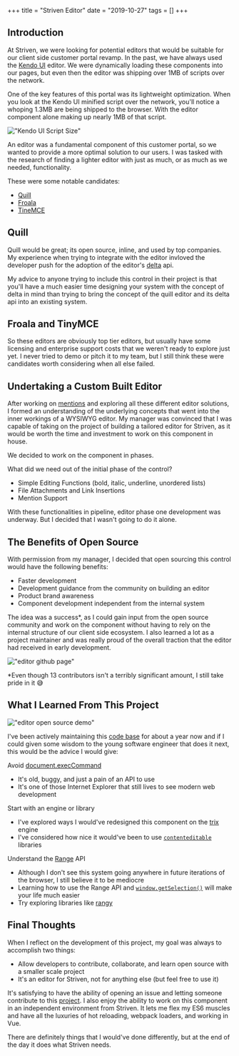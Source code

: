 +++
title = "Striven Editor"
date = "2019-10-27"
tags = []
+++

## Introduction

At Striven, we were looking for potential editors that would be suitable for our client side customer portal revamp. In the past, we have always used the [Kendo UI](https://www.telerik.com/kendo-ui) editor. We were dynamically loading these components into our pages, but even then the editor was shipping over 1MB of scripts over the network.

One of the key features of this portal was its lightweight optimization. When you look at the Kendo UI minified script over the network, you'll notice a whoping 1.3MB are being shipped to the browser. With the editor component alone making up nearly 1MB of that script.

!["Kendo UI Script Size"](/images/0bcda974-b314-4aaf-b3ac-cc59534b5748.png)

An editor was a fundamental component of this customer portal, so we wanted to provide a more optimal solution to our users. I was tasked with the research of finding a lighter editor with just as much, or as much as we needed, functionality.

These were some notable candidates:

*   [Quill](https://quilljs.com/)
*   [Froala](https://froala.com/wysiwyg-editor/)
*   [TineMCE](https://www.tiny.cloud/features)

## Quill

Quill would be great; its open source, inline, and used by top companies. My experience when trying to integrate with the editor invloved the developer push for the adoption of the editor's [delta](https://quilljs.com/docs/delta/) api.

My advice to anyone trying to include this control in their project is that you'll have a much easier time designing your system with the concept of delta in mind than trying to bring the concept of the quill editor and its delta api into an existing system.

## Froala and TinyMCE

So these editors are obviously top tier editors, but usually have some licensing and enterprise support costs that we weren't ready to explore just yet. I never tried to demo or pitch it to my team, but I still think these were candidates worth considering when all else failed.

## Undertaking a Custom Built Editor

After working on [mentions](/article/mentions) and exploring all these different editor solutions, I formed an understanding of the underlying concepts that went into the inner workings of a WYSIWYG editor. My manager was convinced that I was capable of taking on the project of building a tailored editor for Striven, as it would be worth the time and investment to work on this component in house.

We decided to work on the component in phases.

What did we need out of the initial phase of the control?

*   Simple Editing Functions (bold, italic, underline, unordered lists)
*   File Attachments and Link Insertions
*   Mention Support

With these functionalities in pipeline, editor phase one development was underway. But I decided that I wasn't going to do it alone.

## The Benefits of Open Source

With permission from my manager, I decided that open sourcing this control would have the following benefits:

*   Faster development
*   Development guidance from the community on building an editor
*   Product brand awareness
*   Component development independent from the internal system

The idea was a success\*, as I could gain input from the open source community and work on the component without having to rely on the internal structure of our client side ecosystem. I also learned a lot as a project maintainer and was really proud of the overall traction that the editor had received in early development.

!["editor github page"](/images/963fcb0b-63ed-44bc-8fcb-a79882ee237d.png)

\*Even though 13 contributors isn't a terribly significant amount, I still take pride in it 😅

## What I Learned From This Project

!["editor open source demo"](/images/d03e30dd-b964-4199-b2b6-f56168b44b06.png)

I've been actively maintaining this [code base](https://github.com/striven-erp/striven-editor) for about a year now and if I could given some wisdom to the young software engineer that does it next, this would be the advice I would give:

Avoid [document.execCommand](https://developer.mozilla.org/en-US/docs/Web/API/Document/execCommand)

*   It's old, buggy, and just a pain of an API to use
*   It's one of those Internet Explorer that still lives to see modern web development

Start with an engine or library

*   I've explored ways I would've redesigned this component on the [trix](https://github.com/basecamp/trix) engine
*   I've considered how nice it would've been to use [`contenteditable`](https://getcontenttools.com/api/content-edit) libraries

Understand the [Range](https://developer.mozilla.org/en-US/docs/Web/API/Range) API

*   Although I don't see this system going anywhere in future iterations of the browser, I still believe it to be mediocre
*   Learning how to use the Range API and [`window.getSelection()`](https://developer.mozilla.org/en-US/docs/Web/API/Window/getSelection) will make your life much easier
*   Try exploring libraries like [rangy](https://github.com/timdown/rangy)

## Final Thoughts

When I reflect on the development of this project, my goal was always to accomplish two things:

*   Allow developers to contribute, collaborate, and learn open source with a smaller scale project
*   It's an editor for Striven, not for anything else (but feel free to use it)

It's satisfying to have the ability of opening an issue and letting someone contribute to this [project](https://github.com/striven-erp/striven-editor). I also enjoy the ability to work on this component in an independent environment from Striven. It lets me flex my ES6 muscles and have all the luxuries of hot reloading, webpack loaders, and working in Vue.

There are definitely things that I would've done differently, but at the end of the day it does what Striven needs.

